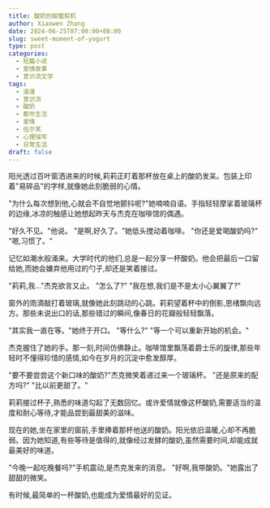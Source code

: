 ```yaml
---
title: 酸奶的甜蜜契机
author: Xiaowen Zhang
date: 2024-06-25T07:00:00+08:00
slug: sweet-moment-of-yogurt
type: post
categories:
  - 短篇小说
  - 爱情故事
  - 意识流文学
tags:
  - 浪漫
  - 意识流
  - 酸奶
  - 都市生活
  - 爱情
  - 伍尔芙
  - 心理描写
  - 日常生活
draft: false
---
```


阳光透过百叶窗洒进来的时候,莉莉正盯着那杯放在桌上的酸奶发呆。包装上印着"易碎品"的字样,就像她此刻脆弱的心情。

"为什么每次想到他,心就会不自觉地颤抖呢?"她喃喃自语。手指轻轻摩挲着玻璃杯的边缘,冰凉的触感让她想起昨天与杰克在咖啡馆的偶遇。

"好久不见。"他说。
"是啊,好久了。"她低头搅动着咖啡。
"你还是爱喝酸奶吗?"
"嗯,习惯了。"

记忆如潮水般涌来。大学时代的他们,总是一起分享一杯酸奶。他会把最后一口留给她,而她会嫌弃他用过的勺子,却还是笑着接过。

"莉莉,我..."杰克欲言又止。
"怎么了?"
"我在想,我们是不是太小心翼翼了?"

窗外的雨滴敲打着玻璃,就像她此刻跳动的心跳。莉莉望着杯中的倒影,思绪飘向远方。那些未说出口的话,那些错过的瞬间,像春日的花瓣般轻轻飘落。

"其实我一直在等。"她终于开口。
"等什么?"
"等一个可以重新开始的机会。"

杰克握住了她的手。那一刻,时间仿佛静止。咖啡馆里飘荡着爵士乐的旋律,那些年轻时不懂得珍惜的感情,如今在岁月的沉淀中愈发醇厚。

"要不要尝尝这个新口味的酸奶?"杰克微笑着递过来一个玻璃杯。
"还是原来的配方吗?"
"比以前更甜了。"

莉莉接过杯子,熟悉的味道勾起了无数回忆。或许爱情就像这杯酸奶,需要适当的温度和耐心等待,才能品尝到最甜美的滋味。

现在的她,坐在家里的窗前,手里捧着那杯他送的酸奶。阳光依旧温暖,心却不再脆弱。因为她知道,有些等待是值得的,就像经过发酵的酸奶,虽然需要时间,却能成就最美好的味道。

"今晚一起吃晚餐吗?"手机震动,是杰克发来的消息。
"好啊,我带酸奶。"她露出了甜甜的微笑。

有时候,最简单的一杯酸奶,也能成为爱情最好的见证。